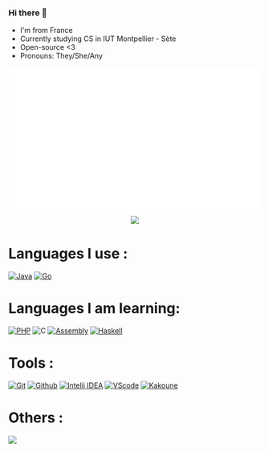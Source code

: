 ### Hi there 👋

- I'm from France
- Currently studying CS in IUT Montpellier - Sète
- Open-source <3
- Pronouns: They/She/Any

<div align="center">
  
  <a href="https://github.com/jstrieb/github-stats">![](https://github.com/SRAZKVT/github-stats/blob/master/generated/overview.svg) <br></a>
  <a href="https://github.com/anuraghazra/github-readme-stats"><img src="https://github-readme-stats.vercel.app/api/top-langs/?username=SRAZKVT&hide=python,latte&langs_count=10,latte&layout=compact"></a>
</div>

# Languages I use :
<a href="https://openjdk.java.net/">![Java](https://img.shields.io/badge/Java-d65d0e?style=for-the-badge&logo=java&logoColor=white)</a>
<a href="https://go.dev/">![Go](https://img.shields.io/badge/Go-00ADD8?style=for-the-badge&logo=go&logoColor=white)</a>

# Languages I am learning:
<a href="https://www.php.net/">![PHP](https://img.shields.io/badge/PHP-4f5d95?style=for-the-badge&logo=php&logoColor=white)</a>
![C](https://img.shields.io/badge/C-555555?style=for-the-badge&logo=c&logoColor=white)
<a href="https://nasm.us">![Assembly](https://img.shields.io/badge/Assembly-6e4c13?style=for-the-badge&logo=asm&logoColor=white)</a>
<a href="https://www.haskell.org/">![Haskell](https://img.shields.io/badge/haskell-5e5086?style=for-the-badge&logo=haskell&logoColor=white)</a>


# Tools :
<a href="https://git-scm.com/">![Git](https://img.shields.io/badge/Git-orange?style=for-the-badge&logo=Git&logoColor=white)</a>
<a href="https://github.com/">![Github](https://img.shields.io/badge/Github-gray?style=for-the-badge&logo=Github&logoColor=white)</a>
<a href="https://www.jetbrains.com/idea/">![Intelij IDEA](https://img.shields.io/badge/Intelij-ff0066?style=for-the-badge&logo=IntelliJ-IDEA&logoColor=white)</a>
<a href="https://code.visualstudio.com/">![VScode](https://img.shields.io/badge/VScode-0084e0?style=for-the-badge&logo=visualstudiocode&logoColor=white)</a>
<a href="https://kakoune.org/">![Kakoune](https://img.shields.io/badge/Kakoune-6f8042?style=for-the-badge&logo=kakoune&logoColor=white)</a>

# Others :
<a href="https://voidlinux.org">![](https://img.shields.io/badge/Void_Linux-295340?style=for-the-badge&logo=linux&logoColor=white)</a>

